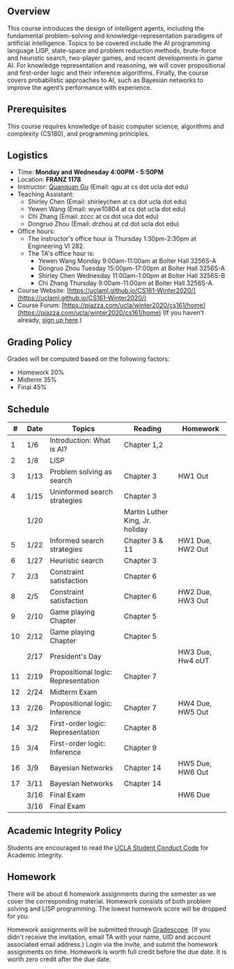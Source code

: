 


## Overview

This course introduces the design of intelligent agents, including the fundamental problem-solving and knowledge-representation paradigms of artificial intelligence. Topics to be covered include the AI programming language LISP, state-space and problem reduction methods, brute-force and heuristic search, two-player games, and recent developments in game AI. For knowledge representation and reasoning, we will cover propositional and first-order logic and their inference algorithms. Finally, the course covers probabilistic approaches to AI, such as Bayesian networks to improve the agent’s performance with experience.

## Prerequisites
This course requires knowledge of basic computer science, algorithms and complexity (CS180), and programming principles.

## Logistics

<!--University of California, Los Angeles  -->

- Time: **Monday and Wednesday 4:00PM - 5:50PM**
- Location: **FRANZ 1178**  
- Instructor: [Quanquan Gu](http://web.cs.ucla.edu/~qgu/) (Email: qgu at cs dot ucla dot edu)   
- Teaching Assistant: 
    - Shirley Chen (Email: shirleychen at cs dot ucla dot edu)
    - Yewen Wang (Email: wyw10804 at cs dot ucla dot edu)
    - Chi Zhang (Email: zccc at cs dot uca dot edu)
    - Dongruo Zhou (Email: drzhou at cd dot ucla dot edu)
- Office hours: 
    - The instructor's office hour is Thursday 1:30pm-2:30pm at Engineering VI 282. 
    - The TA's office hour is: 
        - Yewen Wang Monday 9:00am-11:00am at Bolter Hall 3256S-A
        - Dongruo Zhou Tuesday 15:00pm-17:00pm at Bolter Hall 3256S-A
        - Shirley Chen Wednesday 11:00am-1:00pm at Bolter Hall 3256S-B
        - Chi Zhang Thursday 9:00am-11:00am at Bolter Hall 3256S-A.
- Course Website: [https://uclaml.github.io/CS161-Winter2020/](https://uclaml.github.io/CS161-Winter2020/)
- Course Forum: [https://piazza.com/ucla/winter2020/cs161/home](https://piazza.com/ucla/winter2020/cs161/home)
(If you haven’t already, [sign up here](piazza.com/ucla/winter2020/cs161).)


## Grading Policy
 
Grades will be computed based on the following factors:

- Homework 20%
- Midterm 35%
- Final 45%

## Schedule


| # | Date  | Topics  | Reading | Homework  | 
|----|----|----|----|----|
| 1 | 1/6 | Introduction: What is AI?  | Chapter 1,2 | |
| 2 | 1/8 | LISP | | |
| 3 | 1/13 | Problem solving as search | Chapter 3 | HW1 Out|
| 4 | 1/15 | Uninformed search strategies | Chapter 3 | |
|  | 1/20 | | Martin Luther King, Jr. holiday | |
| 5 | 1/22 | Informed search strategies | Chapter 3 & 11| HW1 Due, HW2 Out |
| 6 | 1/27 | Heuristic search | Chapter 3 | |
| 7 | 2/3 | Constraint satisfaction | Chapter 6 | |
| 8 | 2/5 | Constraint satisfaction | Chapter 6 | HW2 Due, HW3 Out |
| 9 | 2/10 | Game playing Chapter | Chapter 5 | |
| 10 | 2/12 | Game playing Chapter | Chapter 5 | |
|  | 2/17 | President's Day | | HW3 Due, Hw4 oUT |
| 11 | 2/19 | Propositional logic: Representation | Chapter 7 | |
| 12 | 2/24 | Midterm Exam | | |
| 13 | 2/26 | Propositional logic: Inference | Chapter 7 | HW4 Due, HW5 Out |
| 14 | 3/2 | First-order logic: Representation | Chapter 8 | |
| 15 | 3/4 | First-order logic: Inference | Chapter 9 | |
| 16 | 3/9 | Bayesian Networks | Chapter 14 | HW5 Due, HW6 Out|
| 17 | 3/11 | Bayesian Networks | Chapter 14 | |
|  | 3/16 | Final Exam | | HW6 Due |
|  | 3/16 | Final Exam | | |

## Academic Integrity Policy

Students are encouraged to read the [UCLA Student Conduct Code](https://www.deanofstudents.ucla.edu/Individual-Student-Code) for Academic Integrity. 


## Homework

There will be about 6 homework assignments during the semester as we cover the corresponding material. Homework consists of both problem solving and LISP programming. The lowest homework score will be dropped for you.
<!-- \noindent\textbf{Collaboration Policy:} Unless otherwise indicated, you may talk to other students about the homework problems but each student must hand in their own answers and write their own code in the programming part. You also must indicate on each homework with whom you collaborated and cite any other sources you use including
Internet sites. Students cannot use old solution sets for this class or solution manual to the textbook under any circumstances. -->

Homework assignments will be submitted through [Gradescope](https://www.gradescope.com/courses/78830). (If you didn't receive the invitation, email TA with your name, UID and account associated email address.) Login via the invite, and submit the homework assignments on time. Homework is worth full credit before the due date. It is worth zero credit after the due date.


